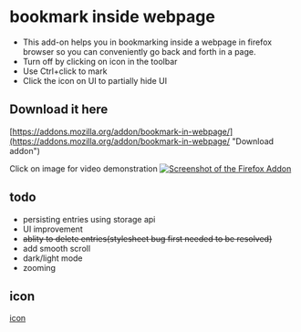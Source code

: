 # bookmark inside webpage

* This add-on helps you in bookmarking inside a webpage in firefox browser so you can conveniently go back and forth in a page.
* Turn off by clicking on icon in the toolbar
* Use Ctrl+click to mark
* Click the icon on UI to partially hide UI

## Download it here
[https://addons.mozilla.org/addon/bookmark-in-webpage/](https://addons.mozilla.org/addon/bookmark-in-webpage/ "Download addon")

Click on image for video demonstration
[![Screenshot of the Firefox Addon](https://youtu.be/f9lBxirdrcA)](./addon.png?raw=true)

## todo
* persisting entries using storage api
* UI improvement
* ~~ablity to delete entries(stylesheet bug first needed to be resolved)~~
* add smooth scroll
* dark/light mode
* zooming

## icon 
[icon](https://maps.google.com/mapfiles/kml/pushpin/ylw-pushpin.png "an icon")

